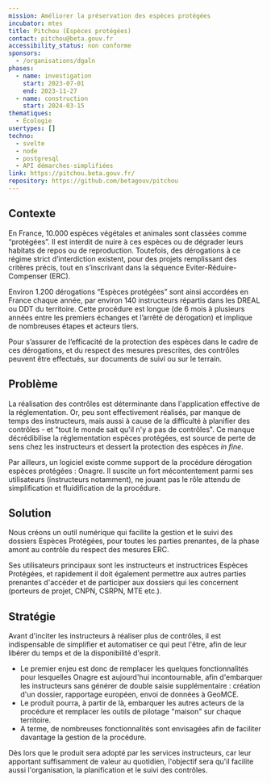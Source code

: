 ```yaml
---
mission: Améliorer la préservation des espèces protégées
incubator: mtes
title: Pitchou (Espèces protégées)
contact: pitchou@beta.gouv.fr
accessibility_status: non conforme
sponsors:
  - /organisations/dgaln
phases:
  - name: investigation
    start: 2023-07-01
    end: 2023-11-27
  - name: construction
    start: 2024-03-15
thematiques:
  - Écologie
usertypes: []
techno:
  - svelte
  - node
  - postgresql
  - API démarches-simplifiées
link: https://pitchou.beta.gouv.fr/
repository: https://github.com/betagouv/pitchou
---
```

## Contexte

En France, 10.000 espèces végétales et animales sont classées comme “protégées”. Il est interdit de nuire à ces espèces ou de dégrader leurs habitats de repos ou de reproduction. Toutefois, des dérogations à ce régime strict d’interdiction existent, pour des projets remplissant des critères précis, tout en s’inscrivant dans la séquence Eviter-Réduire-Compenser (ERC).

Environ 1.200 dérogations “Espèces protégées” sont ainsi accordées en France chaque année, par environ 140 instructeurs répartis dans les DREAL ou DDT du territoire. Cette procédure est longue (de 6 mois à plusieurs années entre les premiers échanges et l’arrêté de dérogation) et implique de nombreuses étapes et acteurs tiers. 

Pour s’assurer de l’efficacité de la protection des espèces dans le cadre de ces dérogations, et du respect des mesures prescrites, des contrôles peuvent être effectués, sur documents de suivi ou sur le terrain.

## Problème

La réalisation des contrôles est déterminante dans l'application effective de la réglementation. Or, peu sont effectivement réalisés, par manque de temps des instructeurs, mais aussi à cause de la difficulté à planifier des contrôles - et "tout le monde sait qu'il n'y a pas de contrôles". Ce manque décrédibilise la réglementation espèces protégées, est source de perte de sens chez les instructeurs et dessert la protection des espèces *in fine*.

Par ailleurs, un logiciel existe comme support de la procédure dérogation espèces protégées : Onagre. Il suscite un fort mécontentement parmi ses utilisateurs (instructeurs notamment), ne jouant pas le rôle attendu de simplification et fluidification de la procédure.

## Solution

Nous créons un outil numérique qui facilite la gestion et le suivi des dossiers Espèces Protégées, pour toutes les parties prenantes, de la phase amont au contrôle du respect des mesures ERC.

Ses utilisateurs principaux sont les instructeurs et instructrices Espèces Protégées, et rapidement il doit également permettre aux autres parties prenantes d'accéder et de participer aux dossiers qui les concernent (porteurs de projet, CNPN, CSRPN, MTE etc.).

## Stratégie

Avant d'inciter les instructeurs à réaliser plus de contrôles, il est indispensable de simplifier et automatiser ce qui peut l'être, afin de leur libérer du temps et de la disponibilité d'esprit.

- Le premier enjeu est donc de remplacer les quelques fonctionnalités pour lesquelles Onagre est aujourd'hui incontournable, afin d'embarquer les instructeurs sans générer de double saisie supplémentaire : création d'un dossier, rapportage européen, envoi de données à GeoMCE.
- Le produit pourra, à partir de là, embarquer les autres acteurs de la procédure et remplacer les outils de pilotage "maison" sur chaque territoire.
- A terme, de nombreuses fonctionnalités sont envisagées afin de faciliter davantage la gestion de la procédure.

Dès lors que le produit sera adopté par les services instructeurs, car leur apportant suffisamment de valeur au quotidien, l'objectif sera qu'il facilite aussi l'organisation, la planification et le suivi des contrôles.
